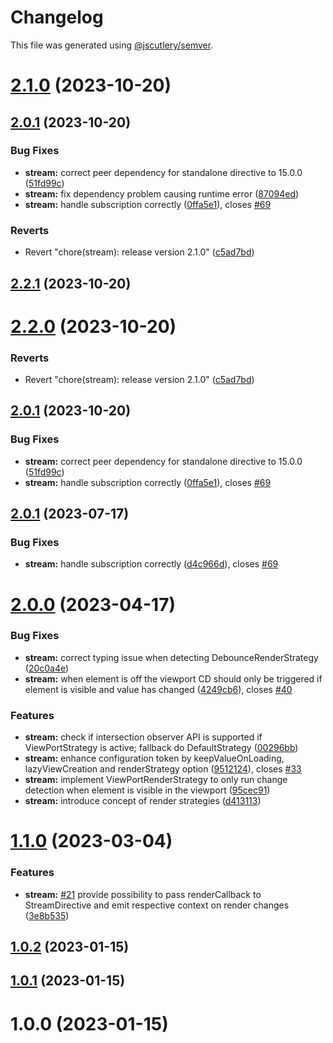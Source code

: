 # Changelog

This file was generated using [@jscutlery/semver](https://github.com/jscutlery/semver).

# [2.1.0](https://github.com/mikelgo/angular-kit/compare/stream-2.0.1...stream-2.1.0) (2023-10-20)



## [2.0.1](https://github.com/mikelgo/angular-kit/compare/stream-2.0.0...stream-2.0.1) (2023-10-20)


### Bug Fixes

* **stream:** correct peer dependency for standalone directive to 15.0.0 ([51fd99c](https://github.com/mikelgo/angular-kit/commit/51fd99c0b99239d40d21b2899752d66a9f273a4a))
* **stream:** fix dependency problem causing runtime error ([87094ed](https://github.com/mikelgo/angular-kit/commit/87094ed391da24ac53126487f30c51f15e9992c0))
* **stream:** handle subscription correctly ([0ffa5e1](https://github.com/mikelgo/angular-kit/commit/0ffa5e1fb2c4dec3b8e3c04a1efb33170eaf6538)), closes [#69](https://github.com/mikelgo/angular-kit/issues/69)


### Reverts

* Revert "chore(stream): release version 2.1.0" ([c5ad7bd](https://github.com/mikelgo/angular-kit/commit/c5ad7bdd76aed85c4bcd4fed1c5af619570a9360))



## [2.2.1](https://github.com/mikelgo/angular-kit/compare/stream-2.2.0...stream-2.2.1) (2023-10-20)



# [2.2.0](https://github.com/mikelgo/angular-kit/compare/stream-2.1.0...stream-2.2.0) (2023-10-20)


### Reverts

* Revert "chore(stream): release version 2.1.0" ([c5ad7bd](https://github.com/mikelgo/angular-kit/commit/c5ad7bdd76aed85c4bcd4fed1c5af619570a9360))



## [2.0.1](https://github.com/mikelgo/angular-kit/compare/stream-2.0.0...stream-2.0.1) (2023-10-20)


### Bug Fixes

* **stream:** correct peer dependency for standalone directive to 15.0.0 ([51fd99c](https://github.com/mikelgo/angular-kit/commit/51fd99c0b99239d40d21b2899752d66a9f273a4a))
* **stream:** handle subscription correctly ([0ffa5e1](https://github.com/mikelgo/angular-kit/commit/0ffa5e1fb2c4dec3b8e3c04a1efb33170eaf6538)), closes [#69](https://github.com/mikelgo/angular-kit/issues/69)



## [2.0.1](https://github.com/mikelgo/angular-kit/compare/stream-2.0.0...stream-2.0.1) (2023-07-17)


### Bug Fixes

* **stream:** handle subscription correctly ([d4c966d](https://github.com/mikelgo/angular-kit/commit/d4c966daee0ac9850573a2abaccd686b4c37497c)), closes [#69](https://github.com/mikelgo/angular-kit/issues/69)



# [2.0.0](https://github.com/code-workers-io/angular-kit/compare/stream-1.1.0...stream-2.0.0) (2023-04-17)


### Bug Fixes

* **stream:** correct typing issue when detecting DebounceRenderStrategy ([20c0a4e](https://github.com/code-workers-io/angular-kit/commit/20c0a4ea2a8219bcc2e117b313b9b18da39c457c))
* **stream:** when element is off the viewport CD should only be triggered if element is visible and value has changed ([4249cb6](https://github.com/code-workers-io/angular-kit/commit/4249cb6611509aa0167ea9f464cb5811bb0330be)), closes [#40](https://github.com/code-workers-io/angular-kit/issues/40)


### Features

* **stream:** check if intersection observer API is supported if ViewPortStrategy is active; fallback do DefaultStrategy ([00296bb](https://github.com/code-workers-io/angular-kit/commit/00296bbc2e0451f2e582a6ef5322b40d29421f98))
* **stream:** enhance configuration token by keepValueOnLoading, lazyViewCreation and renderStrategy option ([9512124](https://github.com/code-workers-io/angular-kit/commit/9512124c834eb434b8391e90ee76f1551c76bb2e)), closes [#33](https://github.com/code-workers-io/angular-kit/issues/33)
* **stream:** implement ViewPortRenderStrategy to only run change detection when element is visible in the viewport ([95cec91](https://github.com/code-workers-io/angular-kit/commit/95cec91895554bb3311a7a99b3dddd08e8079cb8))
* **stream:** introduce concept of render strategies ([d413113](https://github.com/code-workers-io/angular-kit/commit/d4131137d56ca1901a26c0e8485044b9a8334606))



# [1.1.0](https://github.com/code-workers-io/angular-kit/compare/stream-1.0.1...stream-1.1.0) (2023-03-04)


### Features

* **stream:** [#21](https://github.com/code-workers-io/angular-kit/issues/21) provide possibility to pass renderCallback to StreamDirective and emit respective context on render changes ([3e8b535](https://github.com/code-workers-io/angular-kit/commit/3e8b535fb8cd526731574f19989c5fc3a9ac84a1))



## [1.0.2](https://github.com/code-workers-io/angular-kit/compare/stream-1.0.1...stream-1.0.2) (2023-01-15)



## [1.0.1](https://github.com/code-workers-io/angular-kit/compare/stream-1.0.0...stream-1.0.1) (2023-01-15)



# 1.0.0 (2023-01-15)
